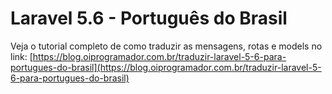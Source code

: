 # Laravel 5.6 - Português do Brasil

Veja o tutorial completo de como traduzir as mensagens, rotas e models no link: [https://blog.oiprogramador.com.br/traduzir-laravel-5-6-para-portugues-do-brasil](https://blog.oiprogramador.com.br/traduzir-laravel-5-6-para-portugues-do-brasil)
